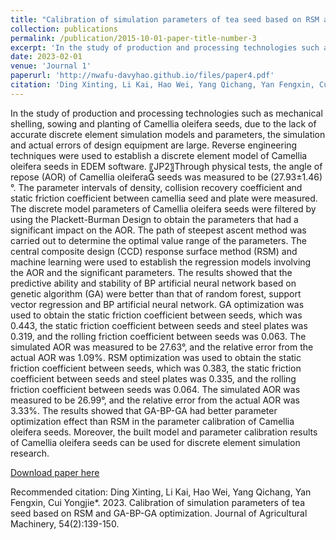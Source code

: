 ```yaml
---
title: "Calibration of simulation parameters of tea seed based on RSM and GA-BP-GA optimization"
collection: publications
permalink: /publication/2015-10-01-paper-title-number-3
excerpt: 'In the study of production and processing technologies such as mechanical shelling, sowing and planting of Camellia oleifera seeds, due to the lack of accurate discrete element simulation models and parameters, the simulation and actual errors of design equipment are large. Reverse engineering techniques were used to establish a discrete element model of Camellia oleifera seeds in EDEM software. 〖JP2〗Through physical tests, the angle of repose (AOR) of Camellia oleifera seeds was measured to be (27.93±1.46)°. The parameter intervals of density, collision recovery coefficient and static friction coefficient between camellia seed and plate were measured. The discrete model parameters of Camellia oleifera seeds were filtered by using the Plackett-Burman Design to obtain the parameters that had a significant impact on the AOR. The path of steepest ascent method was carried out to determine the optimal value range of the parameters. The central composite design (CCD) response surface method (RSM) and machine learning were used to establish the regression models involving the AOR and the significant parameters. The results showed that the predictive ability and stability of BP artificial neural network based on genetic algorithm (GA) were better than that of random forest, support vector regression and BP artificial neural network. GA optimization was used to obtain the static friction coefficient between seeds, which was 0.443, the static friction coefficient between seeds and steel plates was 0.319, and the rolling friction coefficient between seeds was 0.063. The simulated AOR was measured to be 27.63°, and the relative error from the actual AOR was 1.09%. RSM optimization was used to obtain the static friction coefficient between seeds, which was 0.383, the static friction coefficient between seeds and steel plates was 0.335, and the rolling friction coefficient between seeds was 0.064. The simulated AOR was measured to be 26.99°, and the relative error from the actual AOR was 3.33%. The results showed that GA-BP-GA had better parameter optimization effect than RSM in the parameter calibration of Camellia oleifera seeds. Moreover, the built model and parameter calibration results of Camellia oleifera seeds can be used for discrete element simulation research.'
date: 2023-02-01
venue: 'Journal 1'
paperurl: 'http://nwafu-davyhao.github.io/files/paper4.pdf'
citation: 'Ding Xinting, Li Kai, Hao Wei, Yang Qichang, Yan Fengxin, Cui Yongjie*. 2023. Calibration of simulation parameters of tea seed based on RSM and GA-BP-GA optimization. Journal of Agricultural Machinery, 54(2):139-150.'
---
```

In the study of production and processing technologies such as mechanical shelling, sowing and planting of Camellia oleifera seeds, due to the lack of accurate discrete element simulation models and parameters, the simulation and actual errors of design equipment are large. Reverse engineering techniques were used to establish a discrete element model of Camellia oleifera seeds in EDEM software. 〖JP2〗Through physical tests, the angle of repose (AOR) of Camellia oleifera seeds was measured to be (27.93±1.46)°. The parameter intervals of density, collision recovery coefficient and static friction coefficient between camellia seed and plate were measured. The discrete model parameters of Camellia oleifera seeds were filtered by using the Plackett-Burman Design to obtain the parameters that had a significant impact on the AOR. The path of steepest ascent method was carried out to determine the optimal value range of the parameters. The central composite design (CCD) response surface method (RSM) and machine learning were used to establish the regression models involving the AOR and the significant parameters. The results showed that the predictive ability and stability of BP artificial neural network based on genetic algorithm (GA) were better than that of random forest, support vector regression and BP artificial neural network. GA optimization was used to obtain the static friction coefficient between seeds, which was 0.443, the static friction coefficient between seeds and steel plates was 0.319, and the rolling friction coefficient between seeds was 0.063. The simulated AOR was measured to be 27.63°, and the relative error from the actual AOR was 1.09%. RSM optimization was used to obtain the static friction coefficient between seeds, which was 0.383, the static friction coefficient between seeds and steel plates was 0.335, and the rolling friction coefficient between seeds was 0.064. The simulated AOR was measured to be 26.99°, and the relative error from the actual AOR was 3.33%. The results showed that GA-BP-GA had better parameter optimization effect than RSM in the parameter calibration of Camellia oleifera seeds. Moreover, the built model and parameter calibration results of Camellia oleifera seeds can be used for discrete element simulation research.

[Download paper here](http://nwafu-davyhao.github.io/files/paper4.pdf)

Recommended citation: Ding Xinting, Li Kai, Hao Wei, Yang Qichang, Yan Fengxin, Cui Yongjie*. 2023. Calibration of simulation parameters of tea seed based on RSM and GA-BP-GA optimization. Journal of Agricultural Machinery, 54(2):139-150.